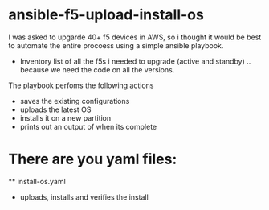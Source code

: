 # ansible-f5-upload-install-os

I was asked to upgarde 40+ f5 devices in AWS, so i thought it would be best to automate the entire procoess using a simple ansible playbook. 

* Inventory list of all the f5s i needed to upgrade (active and standby) .. because we need the code on all the versions.

The playbook perfoms the following actions
* saves the existing configurations
* uploads the latest OS
* installs it on a new partition
* prints out an output of when its complete

# There are you yaml files:
** install-os.yaml
* uploads, installs and verifies the install

